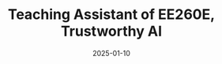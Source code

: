 ---
title: "Teaching Assistant of EE260E, Trustworthy AI "
collection: teaching
type: "Graduate course"
permalink: /teaching/2025-winter-teaching-ee260
venue: "University of California, Riverside"
date: 2025-01-10
# location: "City, Country"
---